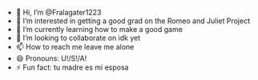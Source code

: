 - 👋 Hi, I’m @Fralagater1223
- 👀 I’m interested in getting a good grad on the Romeo and Juliet Project
- 🌱 I’m currently learning how to make a good game
- 💞️ I’m looking to collaborate on idk yet
- 📫 How to reach me leave me alone
- 😄 Pronouns: U!/S!/A!
- ⚡ Fun fact: tu madre es mi esposa 

<!---
Fralagater1223/Fralagater1223 is a ✨ special ✨ repository because its `README.md` (this file) appears on your GitHub profile.
You can click the Preview link to take a look at your changes.
--->
